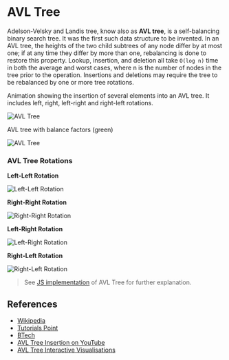 # AVL Tree

Adelson-Velsky and Landis tree, know also as **AVL tree**, 
is a self-balancing binary search tree. It was the first such 
data structure to be invented. In an AVL tree, the heights 
of the two child subtrees of any node differ by at most one; 
if at any time they differ by more than one, rebalancing is 
done to restore this property. Lookup, insertion, and deletion 
all take `O(log n)` time in both the average and worst cases, 
where n is the number of nodes in the tree prior to the operation. 
Insertions and deletions may require the tree to be rebalanced 
by one or more tree rotations.

Animation showing the insertion of several elements into an AVL 
tree. It includes left, right, left-right and right-left rotations.

![AVL Tree](https://upload.wikimedia.org/wikipedia/commons/f/fd/AVL_Tree_Example.gif)

AVL tree with balance factors (green)

![AVL Tree](https://upload.wikimedia.org/wikipedia/commons/a/ad/AVL-tree-wBalance_K.svg)

### AVL Tree Rotations

**Left-Left Rotation**

![Left-Left Rotation](http://btechsmartclass.com/data_structures/ds_images/LL%20Rotation.png)

**Right-Right Rotation**

![Right-Right Rotation](http://btechsmartclass.com/data_structures/ds_images/RR%20Rotation.png)

**Left-Right Rotation**

![Left-Right Rotation](http://btechsmartclass.com/data_structures/ds_images/LR%20Rotation.png)

**Right-Left Rotation**

![Right-Left Rotation](http://btechsmartclass.com/data_structures/ds_images/RL%20Rotation.png)

> See [JS implementation](AvlTree.js) of AVL Tree for further explanation.

## References

* [Wikipedia](https://en.wikipedia.org/wiki/AVL_tree)
* [Tutorials Point](https://www.tutorialspoint.com/data_structures_algorithms/avl_tree_algorithm.htm)
* [BTech](http://btechsmartclass.com/data_structures/avl-trees.html)
* [AVL Tree Insertion on YouTube](https://www.youtube.com/watch?v=rbg7Qf8GkQ4&list=PLLXdhg_r2hKA7DPDsunoDZ-Z769jWn4R8&index=12&)
* [AVL Tree Interactive Visualisations](https://www.cs.usfca.edu/~galles/visualization/AVLtree.html)